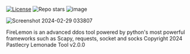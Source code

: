 [![License](https://img.shields.io/github/license/Pastlecry/FireLemon?style=flat-square&color=orange)](/LICENSE)
![Repo stars](https://img.shields.io/github/stars/Pastlecry/FireLemon?style=flat-square&color=orange)
![image](https://github.com/Pastlecry/FireLemon/assets/93829550/24980aec-99b4-4ef1-8978-8b66acc07d90)


![Screenshot 2024-02-29 033807](https://github.com/Pastlecry/FireLemon/assets/93829550/560290af-de13-4155-89b2-c7fddd988709)

FireLemon is an advanced ddos tool powered by python's most powerful frameworks such as Scapy, requests, socket and socks
Copyright 2024 Pastlecry 
Lemonade Tool v2.0.0

